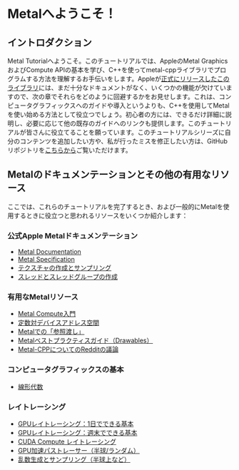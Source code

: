 # Metalへようこそ！
## イントロダクション

Metal Tutorialへようこそ。このチュートリアルでは、AppleのMetal GraphicsおよびCompute APIの基本を学び、C++を使ってmetal-cppライブラリでプログラムする方法を理解するお手伝いをします。Appleが[正式にリリースしたこのライブラリ](https://developer.apple.com/metal/cpp/)には、まだ十分なドキュメントがなく、いくつかの機能が欠けていますので、次の章でそれらをどのように回避するかをお見せします。これは、コンピュータグラフィックスへのガイドや導入というよりも、C++を使用してMetalを使い始める方法として役立つでしょう。初心者の方には、できるだけ詳細に説明し、必要に応じて他の既存のガイドへのリンクも提供します。このチュートリアルが皆さんに役立てることを願っています。このチュートリアルシリーズに自分のコンテンツを追加したい方や、私が行ったミスを修正したい方は、GitHubリポジトリを[こちらから](https://github.com/wmarti/MetalTutorial)ご覧いただけます。

## Metalのドキュメンテーションとその他の有用なリソース
ここでは、これらのチュートリアルを完了するとき、および一般的にMetalを使用するときに役立つと思われるリソースをいくつか紹介します：
### 公式Apple Metalドキュメンテーション
- [Metal Documentation](https://developer.apple.com/documentation/metal)
- [Metal Specification](https://developer.apple.com/metal/Metal-Shading-Language-Specification.pdf)
- [テクスチャの作成とサンプリング](https://developer.apple.com/documentation/metal/creating_and_sampling_textures)
- [スレッドとスレッドグループの作成](https://developer.apple.com/documentation/metal/creating_threads_and_threadgroups)

### 有用なMetalリソース
- [Metal Compute入門](https://eugenebokhan.io/introduction-to-metal-compute-part-four)
- [定数対デバイスアドレス空間](https://stackoverflow.com/questions/59010429/what-the-purpose-of-declaring-a-variable-with-const-constant)
- [Metalでの「参照渡し」](https://stackoverflow.com/questions/39266789/glsl-out-in-the-argument)
- [Metalベストプラクティスガイド（Drawables）](https://developer.apple.com/library/archive/documentation/3DDrawing/Conceptual/MTLBestPracticesGuide/Drawables.html#//apple_ref/doc/uid/TP40016642-CH2-SW1)
- [Metal-CPPについてのRedditの議論](https://www.reddit.com/r/GraphicsProgramming/comments/qzyqjz/metalcpp_is_a_lowoverhead_c_interface_for_metal/)

### コンピュータグラフィックスの基本
- [線形代数](https://www.3blue1brown.com/topics/linear-algebra)

### レイトレーシング
- [GPUレイトレーシング：1日でできる基本](https://roar11.com/2019/10/gpu-ray-tracing-in-an-afternoon/)
- [GPUレイトレーシング：週末でできる基本](https://scribe.citizen4.eu/@jcowles/gpu-ray-tracing-in-one-weekend-3e7d874b3b0f)
- [CUDA Compute レイトレーシング](https://developer.nvidia.com/blog/accelerated-ray-tracing-cuda/)
- [GPU加速パストレーサー（半球/ランダム）](https://bheisler.github.io/post/writing-gpu-accelerated-path-tracer-part-2/)
- [乱数生成とサンプリング（半球上など）](https://cseweb.ucsd.edu/classes/sp17/cse168-a/CSE168_07_Random.pdf)
